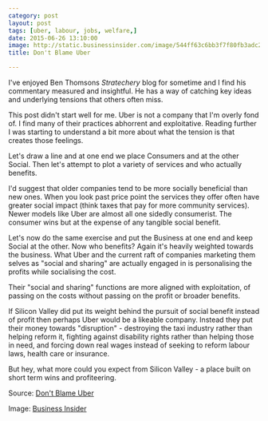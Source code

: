 ```yaml
--- 
category: post
layout: post
tags: [uber, labour, jobs, welfare,]
date: 2015-06-26 13:10:00
image: http://static.businessinsider.com/image/544ff63c6bb3f7f80fb3adc2/image.jpg
title: Don't Blame Uber

--- 
```


I've enjoyed Ben Thomsons *Stratechery* blog for sometime and I find his commentary measured and insightful. He has a way of catching key ideas and underlying tensions that others often miss. 

This post didn't start well for me. Uber is not a company that I'm overly fond of. I find many of their practices abhorrent and exploitative. Reading further I was starting to understand a bit more about what the tension is that creates those feelings. 

Let's draw a line and at one end we place Consumers and at the other Social. Then let's attempt to plot a variety of services and who actually benefits. 

I'd suggest that older companies tend to be more socially beneficial than new ones. When you look past price point the services they offer often have greater social impact (think taxes that pay for more community services). Newer models like Uber are almost all one sidedly consumerist. The consumer wins but at the expense of any tangible social benefit. 

Let's now do the same exercise and put the Business at one end and keep Social at the other. Now who benefits? Again it's heavily weighted towards the business. What Uber and the current raft of companies marketing them selves as "social and sharing" are actually engaged in is personalising the profits while socialising the cost. 

Their "social and sharing" functions are more aligned with exploitation, of passing on the costs without passing on the profit or broader benefits. 

If Silicon Valley did put its weight behind the pursuit of social benefit instead of profit then perhaps Uber would be a likeable company. Instead they put their money towards "disruption" - destroying the taxi industry rather than helping reform it, fighting against disability rights rather than helping those in need, and forcing down real wages instead of seeking to reform labour laws, health care or insurance. 

But hey, what more could you expect from Silicon Valley - a place built on short term wins and profiteering. 


Source:  [Don't Blame Uber](https://stratechery.com/2014/dont-blame-uber/)

Image: [Business Insider](http://www.businessinsider.com.au/the-on-demand-economy-is-reshaping-companies-and-careers-2015-1)